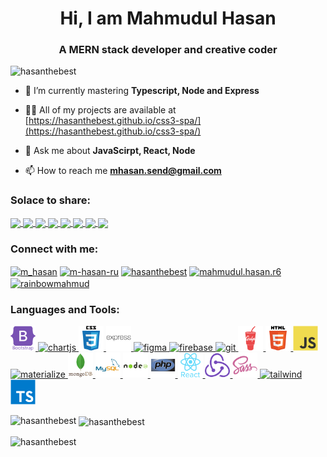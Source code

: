 <h1 align="center">Hi, I am Mahmudul Hasan</h1>
<h3 align="center">A MERN stack developer and creative coder</h3>

<p align="left"> <img src="https://komarev.com/ghpvc/?username=hasanthebest&label=Profile%20views&color=0e75b6&style=flat" alt="hasanthebest" /> </p>

- 🌱 I’m currently mastering **Typescript, Node and Express**

- 👨‍💻 All of my projects are available at [https://hasanthebest.github.io/css3-spa/](https://hasanthebest.github.io/css3-spa/)

- 💬 Ask me about **JavaScirpt, React, Node**

- 📫 How to reach me **mhasan.send@gmail.com**

<h3 align="left">Solace to share:</h3>

<a href="https://github.com/hasanTheBest/al-quran-js">
  <img align="center" src="https://github-readme-stats.vercel.app/api/pin/?username=hasanTheBest&repo=al-quran-js&theme=vue-dark" />
</a>
<a href="https://github.com/hasanTheBest/try-recipes">
  <img align="center" src="https://github-readme-stats.vercel.app/api/pin/?username=hasanTheBest&repo=try-recipes&theme=tokyonight" />
</a>
<a href="https://github.com/hasanTheBest/css3-clock">
  <img align="center" src="https://github-readme-stats.vercel.app/api/pin/?username=hasanTheBest&repo=css3-clock&theme=nightowl" />
</a>
<a href="https://github.com/hasanTheBest/Al-Quran">
  <img align="center" src="https://github-readme-stats.vercel.app/api/pin/?username=hasanTheBest&repo=Al-Quran&theme=vue-dark" />
</a>
<a href="https://github.com/hasanTheBest/fruity-facts">
  <img align="center" src="https://github-readme-stats.vercel.app/api/pin/?username=hasanTheBest&repo=fruity-facts&theme=nightowl" />
</a>
<a href="https://github.com/hasanTheBest/read-alquran">
  <img align="center" src="https://github-readme-stats.vercel.app/api/pin/?username=hasanTheBest&repo=read-alquran&theme=vue-dark" />
</a>
<a href="https://github.com/hasanTheBest/js-wall-clock">
  <img align="center" src="https://github-readme-stats.vercel.app/api/pin/?username=hasanTheBest&repo=js-wall-clock&theme=tokyonight" />
</a>
<a href="https://github.com/hasanTheBest/css3-spa">
  <img align="center" src="https://github-readme-stats.vercel.app/api/pin/?username=hasanTheBest&repo=css3-spa&theme=nightowl" />
</a>

<h3 align="left">Connect with me:</h3>
<p align="left">
<a href="https://codepen.io/m_hasan" target="blank"><img align="center" src="https://raw.githubusercontent.com/rahuldkjain/github-profile-readme-generator/master/src/images/icons/Social/codepen.svg" alt="m_hasan" height="30" width="40" /></a>
<a href="https://linkedin.com/in/m-hasan-ru" target="blank"><img align="center" src="https://raw.githubusercontent.com/rahuldkjain/github-profile-readme-generator/master/src/images/icons/Social/linked-in-alt.svg" alt="m-hasan-ru" height="30" width="40" /></a>
<a href="https://codesandbox.com/hasanthebest" target="blank"><img align="center" src="https://raw.githubusercontent.com/rahuldkjain/github-profile-readme-generator/master/src/images/icons/Social/codesandbox.svg" alt="hasanthebest" height="30" width="40" /></a>
<a href="https://fb.com/mahmudul.hasan.r6" target="blank"><img align="center" src="https://raw.githubusercontent.com/rahuldkjain/github-profile-readme-generator/master/src/images/icons/Social/facebook.svg" alt="mahmudul.hasan.r6" height="30" width="40" /></a>
<a href="https://www.hackerrank.com/rainbowmahmud" target="blank"><img align="center" src="https://raw.githubusercontent.com/rahuldkjain/github-profile-readme-generator/master/src/images/icons/Social/hackerrank.svg" alt="rainbowmahmud" height="30" width="40" /></a>
</p>

<h3 align="left">Languages and Tools:</h3>
<p align="left"> <a href="https://getbootstrap.com" target="_blank" rel="noreferrer"> <img src="https://raw.githubusercontent.com/devicons/devicon/master/icons/bootstrap/bootstrap-plain-wordmark.svg" alt="bootstrap" width="40" height="40"/> </a> <a href="https://www.chartjs.org" target="_blank" rel="noreferrer"> <img src="https://www.chartjs.org/media/logo-title.svg" alt="chartjs" width="40" height="40"/> </a> <a href="https://www.w3schools.com/css/" target="_blank" rel="noreferrer"> <img src="https://raw.githubusercontent.com/devicons/devicon/master/icons/css3/css3-original-wordmark.svg" alt="css3" width="40" height="40"/> </a> <a href="https://expressjs.com" target="_blank" rel="noreferrer"> <img src="https://raw.githubusercontent.com/devicons/devicon/master/icons/express/express-original-wordmark.svg" alt="express" width="40" height="40"/> </a> <a href="https://www.figma.com/" target="_blank" rel="noreferrer"> <img src="https://www.vectorlogo.zone/logos/figma/figma-icon.svg" alt="figma" width="40" height="40"/> </a> <a href="https://firebase.google.com/" target="_blank" rel="noreferrer"> <img src="https://www.vectorlogo.zone/logos/firebase/firebase-icon.svg" alt="firebase" width="40" height="40"/> </a> <a href="https://git-scm.com/" target="_blank" rel="noreferrer"> <img src="https://www.vectorlogo.zone/logos/git-scm/git-scm-icon.svg" alt="git" width="40" height="40"/> </a> <a href="https://gulpjs.com" target="_blank" rel="noreferrer"> <img src="https://raw.githubusercontent.com/devicons/devicon/master/icons/gulp/gulp-plain.svg" alt="gulp" width="40" height="40"/> </a> <a href="https://www.w3.org/html/" target="_blank" rel="noreferrer"> <img src="https://raw.githubusercontent.com/devicons/devicon/master/icons/html5/html5-original-wordmark.svg" alt="html5" width="40" height="40"/> </a> <a href="https://developer.mozilla.org/en-US/docs/Web/JavaScript" target="_blank" rel="noreferrer"> <img src="https://raw.githubusercontent.com/devicons/devicon/master/icons/javascript/javascript-original.svg" alt="javascript" width="40" height="40"/> </a> <a href="https://materializecss.com/" target="_blank" rel="noreferrer"> <img src="https://raw.githubusercontent.com/prplx/svg-logos/5585531d45d294869c4eaab4d7cf2e9c167710a9/svg/materialize.svg" alt="materialize" width="40" height="40"/> </a> <a href="https://www.mongodb.com/" target="_blank" rel="noreferrer"> <img src="https://raw.githubusercontent.com/devicons/devicon/master/icons/mongodb/mongodb-original-wordmark.svg" alt="mongodb" width="40" height="40"/> </a> <a href="https://www.mysql.com/" target="_blank" rel="noreferrer"> <img src="https://raw.githubusercontent.com/devicons/devicon/master/icons/mysql/mysql-original-wordmark.svg" alt="mysql" width="40" height="40"/> </a> <a href="https://nodejs.org" target="_blank" rel="noreferrer"> <img src="https://raw.githubusercontent.com/devicons/devicon/master/icons/nodejs/nodejs-original-wordmark.svg" alt="nodejs" width="40" height="40"/> </a> <a href="https://www.php.net" target="_blank" rel="noreferrer"> <img src="https://raw.githubusercontent.com/devicons/devicon/master/icons/php/php-original.svg" alt="php" width="40" height="40"/> </a> <a href="https://reactjs.org/" target="_blank" rel="noreferrer"> <img src="https://raw.githubusercontent.com/devicons/devicon/master/icons/react/react-original-wordmark.svg" alt="react" width="40" height="40"/> </a> <a href="https://redux.js.org" target="_blank" rel="noreferrer"> <img src="https://raw.githubusercontent.com/devicons/devicon/master/icons/redux/redux-original.svg" alt="redux" width="40" height="40"/> </a> <a href="https://sass-lang.com" target="_blank" rel="noreferrer"> <img src="https://raw.githubusercontent.com/devicons/devicon/master/icons/sass/sass-original.svg" alt="sass" width="40" height="40"/> </a> <a href="https://tailwindcss.com/" target="_blank" rel="noreferrer"> <img src="https://www.vectorlogo.zone/logos/tailwindcss/tailwindcss-icon.svg" alt="tailwind" width="40" height="40"/> </a> <a href="https://www.typescriptlang.org/" target="_blank" rel="noreferrer"> <img src="https://raw.githubusercontent.com/devicons/devicon/master/icons/typescript/typescript-original.svg" alt="typescript" width="40" height="40"/> </a> </p>

<p><img align="left" src="https://github-readme-stats.vercel.app/api/top-langs?username=hasanthebest&show_icons=true&locale=en&theme=radical" alt="hasanthebest" /></p>

<p>&nbsp;<img align="center" src="https://github-readme-stats.vercel.app/api?username=hasanthebest&show_icons=true&locale=en&hide=issues,contribs&theme=tokyonight " alt="hasanthebest" /></p>

<p><img align="center" src="https://github-readme-streak-stats.herokuapp.com/?user=hasanthebest&theme=tokyonight_duo" alt="hasanthebest" /></p>

